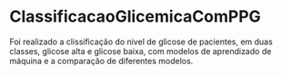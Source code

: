 # ClassificacaoGlicemicaComPPG
Foi realizado a clissificação do nivel de glicose de pacientes, em duas classes, glicose alta e glicose baixa, com modelos de aprendizado de máquina e a comparação de diferentes modelos.
